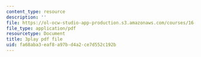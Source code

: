 ```yaml
---
content_type: resource
description: ''
file: https://ol-ocw-studio-app-production.s3.amazonaws.com/courses/16-90-computational-methods-in-aerospace-engineering-spring-2014/fa68aba3eaf8a97bd4a2ce7d552c192b_le8rBOOV-Xs.pdf
file_type: application/pdf
resourcetype: Document
title: 3play pdf file
uid: fa68aba3-eaf8-a97b-d4a2-ce7d552c192b
---
```

